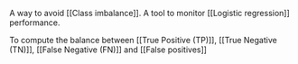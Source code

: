 A way to avoid [[Class imbalance]]. A tool to monitor [[Logistic regression]] performance. 

To compute the balance between [[True Positive (TP)]], [[True Negative (TN)]], [[False Negative (FN)]] and [[False positives]]
